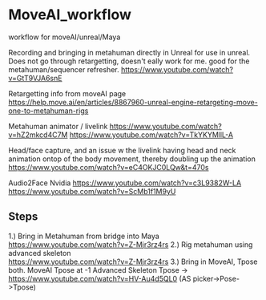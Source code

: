 # MoveAI_workflow
workflow for moveAI/unreal/Maya

Recording and bringing in metahuman directly in Unreal for use in unreal. Does not go through retargetting, doesn't eally work for me. good for the metahuman/sequencer refresher.
https://www.youtube.com/watch?v=GtT9VJA6snE

Retargetting info from moveAI page
https://help.move.ai/en/articles/8867960-unreal-engine-retargeting-move-one-to-metahuman-rigs





Metahuman animator / livelink
https://www.youtube.com/watch?v=hZ2mkcd4C7M
https://www.youtube.com/watch?v=TkYKYMllL-A

Head/face capture, and an issue w the livelink having head and neck animation ontop of the body movement, thereby doubling up the animation
https://www.youtube.com/watch?v=eC4OKJC0LQw&t=470s


Audio2Face Nvidia
https://www.youtube.com/watch?v=c3L9382W-LA
https://www.youtube.com/watch?v=ScMb1f1M9yU



## Steps
1.) Bring in Metahuman from bridge into Maya   
https://www.youtube.com/watch?v=Z-Mjr3rz4rs
2.) Rig metahuman using advanced skeleton   
https://www.youtube.com/watch?v=Z-Mjr3rz4rs
3.) Bring in MoveAI, Tpose both.
MoveAI Tpose at -1
Advanced Skeleton Tpose -> https://www.youtube.com/watch?v=HV-Au4d5QL0 (AS picker->Pose->Tpose)
